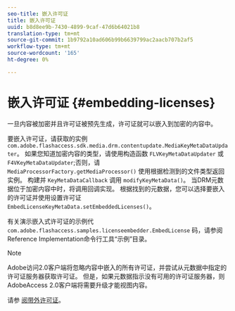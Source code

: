 ```yaml
---
seo-title: 嵌入许可证
title: 嵌入许可证
uuid: b8d8ee9b-7430-4899-9caf-47d6b64021b8
translation-type: tm+mt
source-git-commit: 1b9792a10ad606b99b6639799ac2aacb707b2af5
workflow-type: tm+mt
source-wordcount: '165'
ht-degree: 0%

---
```



# 嵌入许可证 {#embedding-licenses}

一旦内容被加密并且许可证被预先生成，许可证就可以嵌入到加密的内容中。

要嵌入许可证，请获取的实例 `com.adobe.flashaccess.sdk.media.drm.contentupdate.MediaKeyMetaDataUpdater`。 如果您知道加密内容的类型，请使用构造函数 `FLVKeyMetaDataUpdater` 或 `F4VKeyMetaDataUpdater`;否则，请 `MediaProcessorFactory.getMediaProcessor()` 使用根据检测到的文件类型返回实例。 构建并 `KeyMetaDataCallback` 调用 `modifyKeyMetaData()`。 当DRM元数据位于加密内容中时，将调用回调实现。 根据找到的元数据，您可以选择要嵌入的许可证并使用设置许可证 `EmbedLicenseKeyMetaData.setEmbeddedLicenses()`。

有关演示嵌入式许可证的示例代 `com.adobe.flashaccess.samples.licenseembedder.EmbedLicense` 码，请参阅Reference Implementation命令行工具“示例”目录。

>[!NOTE]
>
>Adobe访问2.0客户端将忽略内容中嵌入的所有许可证，并尝试从元数据中指定的许可证服务器获取许可证。 但是，如果元数据指示没有可用的许可证服务器，则AdobeAccess 2.0客户端将需要升级才能视图内容。

请参 [阅带外许可证](../../aaxs-protecting-content/content-introduction/packaging-options/content-out-of-band-licenses.md)。
